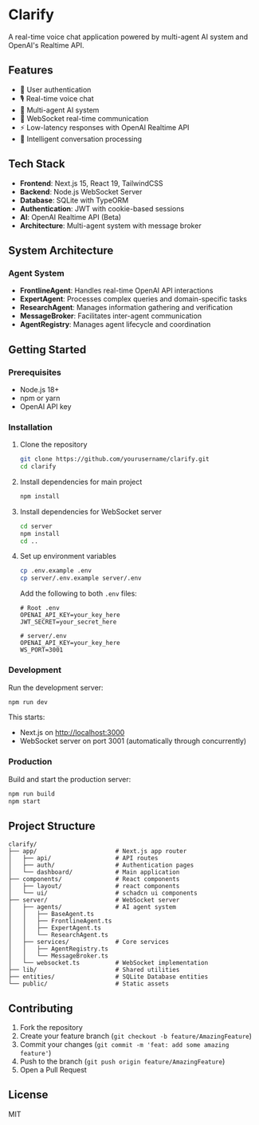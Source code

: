 # Clarify

A real-time voice chat application powered by multi-agent AI system and OpenAI's Realtime API.

## Features

- 🔐 User authentication
- 🎙️ Real-time voice chat
- 🤖 Multi-agent AI system
- 🔄 WebSocket real-time communication
- ⚡ Low-latency responses with OpenAI Realtime API
- 🧠 Intelligent conversation processing

## Tech Stack

- **Frontend**: Next.js 15, React 19, TailwindCSS
- **Backend**: Node.js WebSocket Server
- **Database**: SQLite with TypeORM
- **Authentication**: JWT with cookie-based sessions
- **AI**: OpenAI Realtime API (Beta)
- **Architecture**: Multi-agent system with message broker

## System Architecture

### Agent System
- **FrontlineAgent**: Handles real-time OpenAI API interactions
- **ExpertAgent**: Processes complex queries and domain-specific tasks
- **ResearchAgent**: Manages information gathering and verification
- **MessageBroker**: Facilitates inter-agent communication
- **AgentRegistry**: Manages agent lifecycle and coordination

## Getting Started

### Prerequisites

- Node.js 18+ 
- npm or yarn
- OpenAI API key

### Installation

1. Clone the repository
   ```bash
   git clone https://github.com/yourusername/clarify.git
   cd clarify
   ```

2. Install dependencies for main project
   ```bash
   npm install
   ```

3. Install dependencies for WebSocket server
   ```bash
   cd server
   npm install
   cd ..
   ```

4. Set up environment variables
   ```bash
   cp .env.example .env
   cp server/.env.example server/.env
   ```
   
   Add the following to both `.env` files:
   ```env
   # Root .env
   OPENAI_API_KEY=your_key_here
   JWT_SECRET=your_secret_here

   # server/.env
   OPENAI_API_KEY=your_key_here
   WS_PORT=3001
   ```

### Development

Run the development server:
```bash
npm run dev
```

This starts:
- Next.js on [http://localhost:3000](http://localhost:3000)
- WebSocket server on port 3001 (automatically through concurrently)

### Production

Build and start the production server:
```bash
npm run build
npm start
```

## Project Structure
```
clarify/
├── app/                      # Next.js app router
│   ├── api/                  # API routes
│   ├── auth/                 # Authentication pages
│   └── dashboard/            # Main application
├── components/               # React components
│   ├── layout/               # react components
│   └── ui/                   # schadcn ui components
├── server/                   # WebSocket server
│   ├── agents/               # AI agent system
│   │   ├── BaseAgent.ts
│   │   ├── FrontlineAgent.ts
│   │   ├── ExpertAgent.ts
│   │   └── ResearchAgent.ts
│   ├── services/             # Core services
│   │   ├── AgentRegistry.ts
│   │   └── MessageBroker.ts
│   └── websocket.ts          # WebSocket implementation
├── lib/                      # Shared utilities
├── entities/                 # SQLite Database entities
└── public/                   # Static assets
```

## Contributing

1. Fork the repository
2. Create your feature branch (`git checkout -b feature/AmazingFeature`)
3. Commit your changes (`git commit -m 'feat: add some amazing feature'`)
4. Push to the branch (`git push origin feature/AmazingFeature`)
5. Open a Pull Request

## License

MIT